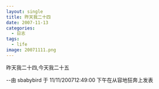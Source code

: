 ```yaml
---
layout: single
title: 昨天我二十四
date: 2007-11-13
categories:
  - 日志
tags:
  - life
image: 20071111.png
---
```


昨天我二十四,今天我二十五

--由 sbabybird 于 11/11/200712&#58;49&#58;00 下午在从容地狂奔上发表
